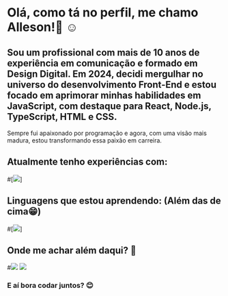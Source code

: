 # Olá, como tá no perfil, me chamo Alleson!👋 ☺️

## Sou um profissional com mais de 10 anos de experiência em comunicação e formado em Design Digital. Em 2024, decidi mergulhar no universo do desenvolvimento Front-End e estou focado em aprimorar minhas habilidades em JavaScript, com destaque para React, Node.js, TypeScript, HTML e CSS.
Sempre fui apaixonado por programação e agora, com uma visão mais madura, estou transformando essa paixão em carreira.

## Atualmente tenho experiências com:
#[![](https://skillicons.dev/icons?i=html,css,javascript)]

## Linguagens que estou aprendendo: (Além das de cima😁)
#[![](https://skillicons.dev/icons?i=nodejs,)]

## Onde me achar além daqui? :mag_right:
#[![](https://skillicons.dev/icons?i=instagram)](instagram.com/allesonsales)  [![](https://skillicons.dev/icons?i=linkedin)](linkedin.com/allesonsales)

### E aí bora codar juntos? 😊
